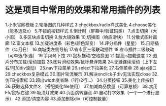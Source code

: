 # 这是项目中常用的效果和常用插件的列表
1.小米官网模板 2.轮播图的几种样式 3.checkbox/radio样式美化 4.choose美化（能多选及x） 5.不错的按钮样式 6.倒计时（屏幕中/验证码类） 7.点击切换（大小图） 8.多区块点击切换 9.放大镜效果 10.切换图（响应滑块） 11.分散式图片画廊 12.富文本框 13.加载进度条（彩色/颜色渐变） 14.评分插件（星星） 15.日期插件（年月日） 16.商城类左侧导航 17.省市区三级联动插件 18.省市插件二级联动（可单选/多选） 19.手风琴下拉 20.鼠标拖动/空格换图 21.提高js加载速度 22.图片分布加载/滚动加载 23.图片滑动效果/鼠标悬浮效果 24.无缝连续滚动（上下左右/可加div滚动） 25.nav下拉菜单 26.select下拉美化 27.右侧菜单 28.ajax接口 29.checkbox复杂模式 30.图片轮流展示 31.解决onclick子div无法实现close 32.仿TB搜索框 33.超出width变省略（1行/2行...） 34.分页按钮 35.美化上传按钮 36.获取选择文件名（搭配美化file使用） 37.加减商品数量（可算总额） 38.禁用F5/鼠标右键 39.吸顶灯效果 40.页面跳转锚点 41.自动打字效果（一个一个进行显示） 42.添加/清空内容 43.添加删除div（可控制数量）
